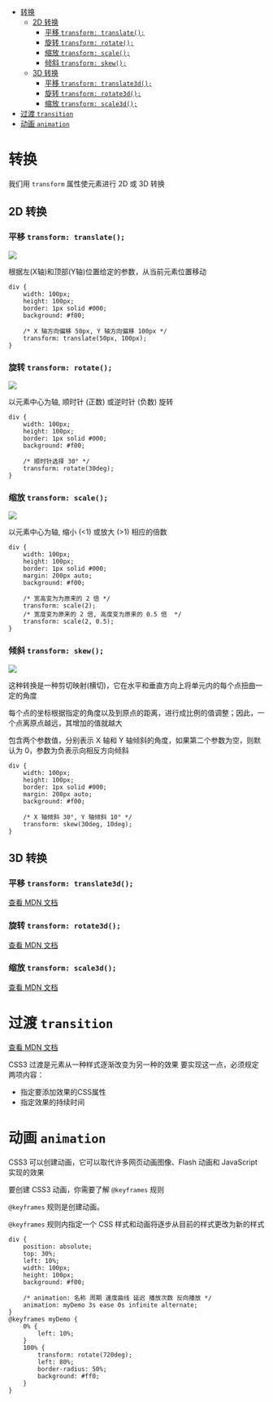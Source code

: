 <!--
 * @Author: shenxh
 * @Date: 2021-12-13 17:21:15
 * @LastEditors: shenxh
 * @LastEditTime: 2021-12-13 17:21:15
 * @Description: CSS3 转换&过渡&动画
-->

- [转换](#转换)
  - [2D 转换](#2d-转换)
    - [平移 `transform: translate();`](#平移-transform-translate)
    - [旋转 `transform: rotate();`](#旋转-transform-rotate)
    - [缩放 `transform: scale();`](#缩放-transform-scale)
    - [倾斜 `transform: skew();`](#倾斜-transform-skew)
  - [3D 转换](#3d-转换)
    - [平移 `transform: translate3d();`](#平移-transform-translate3d)
    - [旋转 `transform: rotate3d();`](#旋转-transform-rotate3d)
    - [缩放 `transform: scale3d();`](#缩放-transform-scale3d)
- [过渡 `transition`](#过渡-transition)
- [动画 `animation`](#动画-animation)

# 转换
我们用 `transform` 属性使元素进行 2D 或 3D 转换

## 2D 转换

### 平移 `transform: translate();`
![](https://note.youdao.com/yws/res/4579/WEBRESOURCE31223af454144c614ae31f9a0e223f76)

根据左(X轴)和顶部(Y轴)位置给定的参数，从当前元素位置移动

```
div {
    width: 100px;
    height: 100px;
    border: 1px solid #000;
    background: #f00;

    /* X 轴方向偏移 50px, Y 轴方向偏移 100px */
    transform: translate(50px, 100px);
}
```

### 旋转 `transform: rotate();`
![](https://note.youdao.com/yws/res/4586/WEBRESOURCE01a9a84b356209295b6a74e92e3bf45f)

以元素中心为轴, 顺时针 (正数) 或逆时针 (负数) 旋转

```
div {
    width: 100px;
    height: 100px;
    border: 1px solid #000;
    background: #f00;

    /* 顺时针选择 30° */
    transform: rotate(30deg);
}
```

### 缩放 `transform: scale();`
![](https://note.youdao.com/yws/res/4594/WEBRESOURCE995da4d5725e16b815d00a85e28c45d3)

以元素中心为轴, 缩小 (<1) 或放大 (>1) 相应的倍数

```
div {
    width: 100px;
    height: 100px;
    border: 1px solid #000;
    margin: 200px auto;
    background: #f00;

    /* 宽高变为为原来的 2 倍 */
    transform: scale(2);
    /* 宽度变为原来的 2 倍, 高度变为原来的 0.5 倍  */
    transform: scale(2, 0.5);
}
```


### 倾斜 `transform: skew();`
![](https://note.youdao.com/yws/res/4617/WEBRESOURCE3ad2a94553697e1521fe3cf964f53e04)

这种转换是一种剪切映射(横切)，它在水平和垂直方向上将单元内的每个点扭曲一定的角度

每个点的坐标根据指定的角度以及到原点的距离，进行成比例的值调整；因此，一个点离原点越远，其增加的值就越大

包含两个参数值，分别表示 X 轴和 Y 轴倾斜的角度，如果第二个参数为空，则默认为 0，参数为负表示向相反方向倾斜

```
div {
    width: 100px;
    height: 100px;
    border: 1px solid #000;
    margin: 200px auto;
    background: #f00;

    /* X 轴倾斜 30°, Y 轴倾斜 10° */
    transform: skew(30deg, 10deg);
}
```

## 3D 转换

### 平移 `transform: translate3d();`

[查看 MDN 文档](https://developer.mozilla.org/zh-CN/docs/Web/CSS/transform-function/translate3d())

### 旋转 `transform: rotate3d();`
[查看 MDN 文档](https://developer.mozilla.org/zh-CN/docs/Web/CSS/transform-function/rotate3d())

### 缩放 `transform: scale3d();`
[查看 MDN 文档](https://developer.mozilla.org/en-US/docs/Web/CSS/transform-function/scale3d())

# 过渡 `transition`
[查看 MDN 文档](https://developer.mozilla.org/zh-CN/docs/Web/CSS/transition)

CSS3 过渡是元素从一种样式逐渐改变为另一种的效果
要实现这一点，必须规定两项内容：
+ 指定要添加效果的CSS属性
+ 指定效果的持续时间

# 动画 `animation`
CSS3 可以创建动画，它可以取代许多网页动画图像、Flash 动画和 JavaScript 实现的效果

要创建 CSS3 动画，你需要了解 `@keyframes` 规则

`@keyframes` 规则是创建动画。

`@keyframes` 规则内指定一个 CSS 样式和动画将逐步从目前的样式更改为新的样式

```
div {
    position: absolute;
    top: 30%;
    left: 10%;
    width: 100px;
    height: 100px;
    background: #f00;

    /* animation: 名称 周期 速度曲线 延迟 播放次数 反向播放 */
    animation: myDemo 3s ease 0s infinite alternate;
}
@keyframes myDemo {
    0% {
        left: 10%;
    }
    100% {
        transform: rotate(720deg);
        left: 80%;
        border-radius: 50%;
        background: #ff0;
    }
}
```

